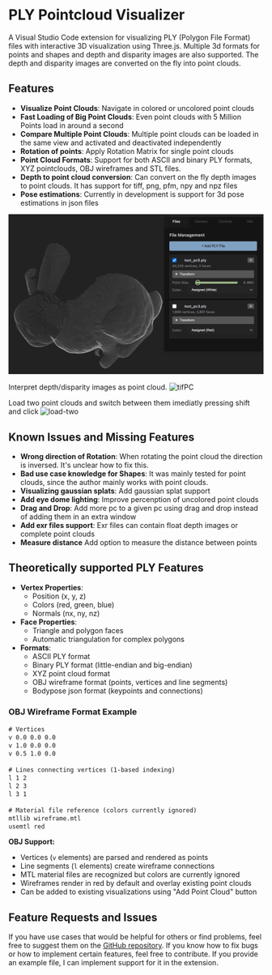 # PLY Pointcloud Visualizer

A Visual Studio Code extension for visualizing PLY (Polygon File Format) files with interactive 3D visualization using Three.js.
Multiple 3d formats for points and shapes and depth and disparity images are also supported.
The depth and disparity images are converted on the fly into point clouds.

## Features

- **Visualize Point Clouds**: Navigate in colored or uncolored point clouds
- **Fast Loading of Big Point Clouds**: Even point clouds with 5 Million Points load in around a second
- **Compare Multiple Point Clouds**: Multiple point clouds can be loaded in the same view and activated and deactivated independently
- **Rotation of points**: Apply Rotation Matrix for single point clouds
- **Point Cloud Formats**: Support for both ASCII and binary PLY formats, XYZ pointclouds, OBJ wireframes and STL files.
- **Depth to point cloud conversion**: Can convert on the fly depth images to point clouds. It has support for tiff, png, pfm, npy and npz files
- **Pose estimations**: Currently in development is support for 3d pose estimations in json files

![example-view](assets/example.png)

Interpret depth/disparity images as point cloud.
![tifPC](https://github.com/kleinicke/ply-visualizer/releases/download/v1.0.0/disp2pc.gif)

Load two point clouds and switch between them imediatly pressing shift and click
![load-two](https://github.com/kleinicke/ply-visualizer/releases/download/v0.0.14/load2.gif)

## Known Issues and Missing Features

- **Wrong direction of Rotation**: When rotating the point cloud the direction is inversed. It's unclear how to fix this.
- **Bad use case knowledge for Shapes**: It was mainly tested for point clouds, since the author mainly works with point clouds.
- **Visualizing gaussian splats**: Add gaussian splat support
- **Add eye dome lighting**: Improve percenption of uncolored point clouds
- **Drag and Drop**: Add more pc to a given pc using drag and drop instead of adding them in an extra window
- **Add exr files support**: Exr files can contain float depth images or complete point clouds
- **Measure distance** Add option to measure the distance between points

## Theoretically supported PLY Features

- **Vertex Properties**:
  - Position (x, y, z)
  - Colors (red, green, blue)
  - Normals (nx, ny, nz)
- **Face Properties**:
  - Triangle and polygon faces
  - Automatic triangulation for complex polygons
- **Formats**:
  - ASCII PLY format
  - Binary PLY format (little-endian and big-endian)
  - XYZ point cloud format
  - OBJ wireframe format (points, vertices and line segments)
  - Bodypose json format (keypoints and connections)

### OBJ Wireframe Format Example

```
# Vertices
v 0.0 0.0 0.0
v 1.0 0.0 0.0
v 0.5 1.0 0.0

# Lines connecting vertices (1-based indexing)
l 1 2
l 2 3
l 3 1

# Material file reference (colors currently ignored)
mtllib wireframe.mtl
usemtl red
```

**OBJ Support:**

- Vertices (`v` elements) are parsed and rendered as points
- Line segments (`l` elements) create wireframe connections
- MTL material files are recognized but colors are currently ignored
- Wireframes render in red by default and overlay existing point clouds
- Can be added to existing visualizations using "Add Point Cloud" button

## Feature Requests and Issues

If you have use cases that would be helpful for others or find problems, feel free to suggest them on the [GitHub repository](https://github.com/kleinicke/ply-visualizer/issues). If you know how to fix bugs or how to implement certain features, feel free to contribute. If you provide an example file, I can implement support for it in the extension.
